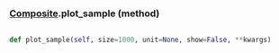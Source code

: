 ### [Composite](Composite.md).plot_sample (method)


```py

def plot_sample(self, size=1000, unit=None, show=False, **kwargs)

```


